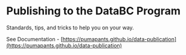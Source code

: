 # Publishing to the DataBC Program
Standards, tips, and tricks to help you on your way.

See Documentation - [https://pumapants.github.io/data-publication](https://pumapants.github.io/data-publication)
